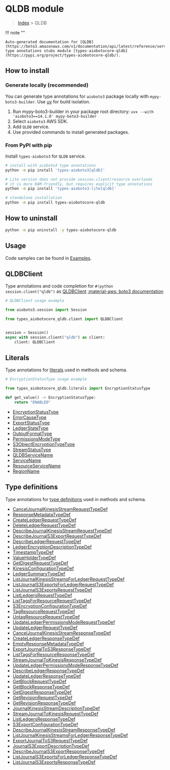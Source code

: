 # QLDB module

> [Index](../README.md) > QLDB


!!! note ""

    Auto-generated documentation for [QLDB](https://boto3.amazonaws.com/v1/documentation/api/latest/reference/services/qldb.html#qldb)
    type annotations stubs module [types-aiobotocore-qldb](https://pypi.org/project/types-aiobotocore-qldb/).

## How to install

### Generate locally (recommended)

You can generate type annotations for `aioboto3` package locally with `mypy-boto3-builder`.
Use [uv](https://docs.astral.sh/uv/getting-started/installation/) for build isolation.

1. Run mypy-boto3-builder in your package root directory: `uvx --with 'aioboto3==14.1.0' mypy-boto3-builder`
1. Select `aioboto3` AWS SDK.
1. Add `QLDB` service.
1. Use provided commands to install generated packages.



### From PyPI with pip

Install `types-aioboto3` for `QLDB` service.

```bash
# install with aioboto3 type annotations
python -m pip install 'types-aioboto3[qldb]'

# Lite version does not provide session.client/resource overloads
# it is more RAM-friendly, but requires explicit type annotations
python -m pip install 'types-aioboto3-lite[qldb]'

# standalone installation
python -m pip install types-aiobotocore-qldb
```



## How to uninstall

```bash
python -m pip uninstall -y types-aiobotocore-qldb
```

## Usage

Code samples can be found in [Examples](./usage.md).

## QLDBClient

Type annotations and code completion for  `#!python session.client("qldb")` as [QLDBClient](./client.md)
[:material-aws: boto3 documentation](https://boto3.amazonaws.com/v1/documentation/api/latest/reference/services/qldb.html#QLDB.Client)

```python
# QLDBClient usage example

from aioboto3.session import Session

from types_aiobotocore_qldb.client import QLDBClient


session = Session()
async with session.client("qldb") as client:
    client: QLDBClient
```








## Literals

Type annotations for [literals](./literals.md) used in methods and schema.

```python
# EncryptionStatusType usage example

from types_aiobotocore_qldb.literals import EncryptionStatusType

def get_value() -> EncryptionStatusType:
    return "ENABLED"
```

- [EncryptionStatusType](./literals.md#encryptionstatustype)
- [ErrorCauseType](./literals.md#errorcausetype)
- [ExportStatusType](./literals.md#exportstatustype)
- [LedgerStateType](./literals.md#ledgerstatetype)
- [OutputFormatType](./literals.md#outputformattype)
- [PermissionsModeType](./literals.md#permissionsmodetype)
- [S3ObjectEncryptionTypeType](./literals.md#s3objectencryptiontypetype)
- [StreamStatusType](./literals.md#streamstatustype)
- [QLDBServiceName](./literals.md#qldbservicename)
- [ServiceName](./literals.md#servicename)
- [ResourceServiceName](./literals.md#resourceservicename)
- [RegionName](./literals.md#regionname)




## Type definitions

Type annotations for [type definitions](./type_defs.md) used in methods and schema.

- [CancelJournalKinesisStreamRequestTypeDef](./type_defs.md#canceljournalkinesisstreamrequesttypedef)
- [ResponseMetadataTypeDef](./type_defs.md#responsemetadatatypedef)
- [CreateLedgerRequestTypeDef](./type_defs.md#createledgerrequesttypedef)
- [DeleteLedgerRequestTypeDef](./type_defs.md#deleteledgerrequesttypedef)
- [DescribeJournalKinesisStreamRequestTypeDef](./type_defs.md#describejournalkinesisstreamrequesttypedef)
- [DescribeJournalS3ExportRequestTypeDef](./type_defs.md#describejournals3exportrequesttypedef)
- [DescribeLedgerRequestTypeDef](./type_defs.md#describeledgerrequesttypedef)
- [LedgerEncryptionDescriptionTypeDef](./type_defs.md#ledgerencryptiondescriptiontypedef)
- [TimestampTypeDef](./type_defs.md#timestamptypedef)
- [ValueHolderTypeDef](./type_defs.md#valueholdertypedef)
- [GetDigestRequestTypeDef](./type_defs.md#getdigestrequesttypedef)
- [KinesisConfigurationTypeDef](./type_defs.md#kinesisconfigurationtypedef)
- [LedgerSummaryTypeDef](./type_defs.md#ledgersummarytypedef)
- [ListJournalKinesisStreamsForLedgerRequestTypeDef](./type_defs.md#listjournalkinesisstreamsforledgerrequesttypedef)
- [ListJournalS3ExportsForLedgerRequestTypeDef](./type_defs.md#listjournals3exportsforledgerrequesttypedef)
- [ListJournalS3ExportsRequestTypeDef](./type_defs.md#listjournals3exportsrequesttypedef)
- [ListLedgersRequestTypeDef](./type_defs.md#listledgersrequesttypedef)
- [ListTagsForResourceRequestTypeDef](./type_defs.md#listtagsforresourcerequesttypedef)
- [S3EncryptionConfigurationTypeDef](./type_defs.md#s3encryptionconfigurationtypedef)
- [TagResourceRequestTypeDef](./type_defs.md#tagresourcerequesttypedef)
- [UntagResourceRequestTypeDef](./type_defs.md#untagresourcerequesttypedef)
- [UpdateLedgerPermissionsModeRequestTypeDef](./type_defs.md#updateledgerpermissionsmoderequesttypedef)
- [UpdateLedgerRequestTypeDef](./type_defs.md#updateledgerrequesttypedef)
- [CancelJournalKinesisStreamResponseTypeDef](./type_defs.md#canceljournalkinesisstreamresponsetypedef)
- [CreateLedgerResponseTypeDef](./type_defs.md#createledgerresponsetypedef)
- [EmptyResponseMetadataTypeDef](./type_defs.md#emptyresponsemetadatatypedef)
- [ExportJournalToS3ResponseTypeDef](./type_defs.md#exportjournaltos3responsetypedef)
- [ListTagsForResourceResponseTypeDef](./type_defs.md#listtagsforresourceresponsetypedef)
- [StreamJournalToKinesisResponseTypeDef](./type_defs.md#streamjournaltokinesisresponsetypedef)
- [UpdateLedgerPermissionsModeResponseTypeDef](./type_defs.md#updateledgerpermissionsmoderesponsetypedef)
- [DescribeLedgerResponseTypeDef](./type_defs.md#describeledgerresponsetypedef)
- [UpdateLedgerResponseTypeDef](./type_defs.md#updateledgerresponsetypedef)
- [GetBlockRequestTypeDef](./type_defs.md#getblockrequesttypedef)
- [GetBlockResponseTypeDef](./type_defs.md#getblockresponsetypedef)
- [GetDigestResponseTypeDef](./type_defs.md#getdigestresponsetypedef)
- [GetRevisionRequestTypeDef](./type_defs.md#getrevisionrequesttypedef)
- [GetRevisionResponseTypeDef](./type_defs.md#getrevisionresponsetypedef)
- [JournalKinesisStreamDescriptionTypeDef](./type_defs.md#journalkinesisstreamdescriptiontypedef)
- [StreamJournalToKinesisRequestTypeDef](./type_defs.md#streamjournaltokinesisrequesttypedef)
- [ListLedgersResponseTypeDef](./type_defs.md#listledgersresponsetypedef)
- [S3ExportConfigurationTypeDef](./type_defs.md#s3exportconfigurationtypedef)
- [DescribeJournalKinesisStreamResponseTypeDef](./type_defs.md#describejournalkinesisstreamresponsetypedef)
- [ListJournalKinesisStreamsForLedgerResponseTypeDef](./type_defs.md#listjournalkinesisstreamsforledgerresponsetypedef)
- [ExportJournalToS3RequestTypeDef](./type_defs.md#exportjournaltos3requesttypedef)
- [JournalS3ExportDescriptionTypeDef](./type_defs.md#journals3exportdescriptiontypedef)
- [DescribeJournalS3ExportResponseTypeDef](./type_defs.md#describejournals3exportresponsetypedef)
- [ListJournalS3ExportsForLedgerResponseTypeDef](./type_defs.md#listjournals3exportsforledgerresponsetypedef)
- [ListJournalS3ExportsResponseTypeDef](./type_defs.md#listjournals3exportsresponsetypedef)

